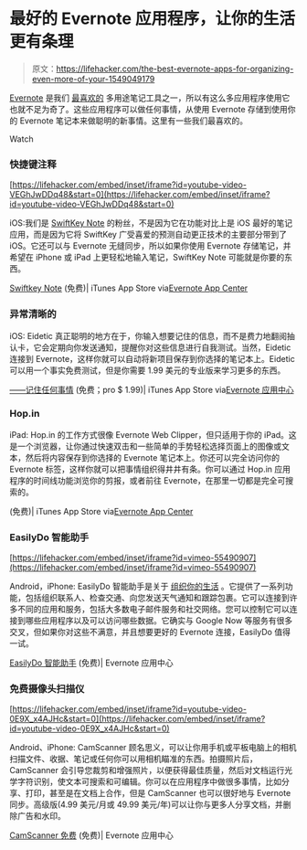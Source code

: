 # 最好的 Evernote 应用程序，让你的生活更有条理

> 原文：<https://lifehacker.com/the-best-evernote-apps-for-organizing-even-more-of-your-1549049179>

[Evernote](https://lifehacker.com/ive-been-using-evernote-all-wrong-heres-why-its-actual-5989980) 是我们 [最喜欢的](http://lifehacker.com/whats-all-the-fuss-about-evernote-should-i-be-using-it-5964285) 多用途笔记工具之一，所以有这么多应用程序使用它也就不足为奇了。这些应用程序可以做任何事情，从使用 Evernote 存储到使用你的 Evernote 笔记本来做聪明的新事情。这里有一些我们最喜欢的。

Watch

### 快捷键注释

 [https://lifehacker.com/embed/inset/iframe?id=youtube-video-VEGhJwDDq48&start=0](https://lifehacker.com/embed/inset/iframe?id=youtube-video-VEGhJwDDq48&start=0) 

iOS:我们是 [SwiftKey Note](https://lifehacker.com/swiftkey-note-syncs-with-evernote-lets-you-swipe-to-ty-1512301651) 的粉丝，不是因为它在功能对比上是 iOS 最好的笔记应用，而是因为它将 SwiftKey 广受喜爱的预测自动更正技术的主要部分带到了 iOS。它还可以与 Evernote 无缝同步，所以如果你使用 Evernote 存储笔记，并希望在 iPhone 或 iPad 上更轻松地输入笔记，SwiftKey Note 可能就是你要的东西。

[Swiftkey Note](https://itunes.apple.com/app/swiftkey-note/id773299901?ls=1&mt=8) (免费)| iTunes App Store via[Evernote App Center](https://appcenter.evernote.com/app/swiftkey/iphone)

### 异常清晰的

iOS: Eidetic 真正聪明的地方在于，你输入想要记住的信息，而不是费力地翻阅抽认卡，它会定期向你发送通知，提醒你对这些信息进行自我测试。当然，Eidetic 连接到 Evernote，这样你就可以自动将新项目保存到你选择的笔记本上。Eidetic 可以用一个事实免费测试，但是你需要 1.99 美元的专业版来学习更多的东西。

[——记住任何事情](https://itunes.apple.com/app/eidetic/id536240413) (免费；pro $ 1.99)| iTunes App Store via[Evernote 应用中心](https://appcenter.evernote.com/app/eidetic/iphone)

### Hop.in

iPad: Hop.in 的工作方式很像 Evernote Web Clipper，但只适用于你的 iPad。这是一个浏览器，让你通过快速双击和一些简单的手势轻松选择页面上的图像或文本，然后将内容保存到你选择的 Evernote 笔记本上。你还可以完全访问你的 Evernote 标签，这样你就可以把事情组织得井井有条。你可以通过 Hop.in 应用程序的时间线功能浏览你的剪报，或者前往 Evernote，在那里一切都是完全可搜索的。

(免费)| iTunes App Store via[Evernote App Center](https://appcenter.evernote.com/app/hop.in/ipad)

### EasilyDo 智能助手

 [https://lifehacker.com/embed/inset/iframe?id=vimeo-55490907](https://lifehacker.com/embed/inset/iframe?id=vimeo-55490907) 

Android，iPhone: EasilyDo 智能助手是关于 [组织你的生活](https://lifehacker.com/easilydo-for-iphone-gets-you-directions-to-your-next-ap-5968332) 。它提供了一系列功能，包括组织联系人、检查交通、向您发送天气通知和跟踪包裹。它可以连接到许多不同的应用和服务，包括大多数电子邮件服务和社交网络。您可以控制它可以连接到哪些应用程序以及可以访问哪些数据。它确实与 Google Now 等服务有很多交叉，但如果你对这些不满意，并且想要更好的 Evernote 连接，EasilyDo 值得一试。

[EasilyDo 智能助手](https://appcenter.evernote.com/app/easilydo-smart-assistant/iphone) (免费)| Evernote 应用中心

### 免费摄像头扫描仪

 [https://lifehacker.com/embed/inset/iframe?id=youtube-video-0E9X_x4AJHc&start=0](https://lifehacker.com/embed/inset/iframe?id=youtube-video-0E9X_x4AJHc&start=0) 

Android、iPhone: CamScanner 顾名思义，可以让你用手机或平板电脑上的相机扫描文件、收据、笔记或任何你可以用相机瞄准的东西。拍摄照片后，CamScanner 会引导您裁剪和增强照片，以便获得最佳质量，然后对文档运行光学字符识别，使文本可搜索和可编辑。你可以在应用程序中做很多事情，比如分享、打印，甚至是在文档上合作，但是 CamScanner 也可以很好地与 Evernote 同步。高级版(4.99 美元/月或 49.99 美元/年)可以让你与更多人分享文档，并删除广告和水印。

[CamScanner 免费](https://appcenter.evernote.com/app/camscanner) (免费)| Evernote 应用中心
